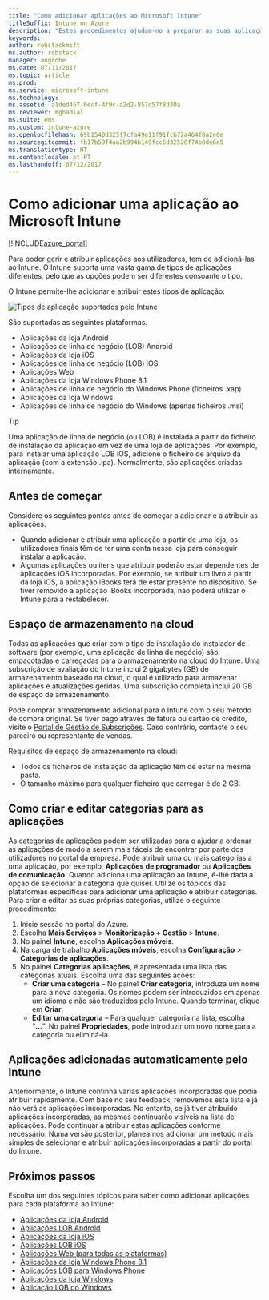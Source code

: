 ```yaml
---
title: "Como adicionar aplicações ao Microsoft Intune"
titleSuffix: Intune on Azure
description: "Estes procedimentos ajudam-no a preparar as suas aplicações no Intune para serem atribuídas a utilizadores e dispositivos. \""
keywords: 
author: robstackmsft
ms.author: robstack
manager: angrobe
ms.date: 07/11/2017
ms.topic: article
ms.prod: 
ms.service: microsoft-intune
ms.technology: 
ms.assetid: a1ded457-0ecf-4f9c-a2d2-857d57f8d30a
ms.reviewer: mghadial
ms.suite: ems
ms.custom: intune-azure
ms.openlocfilehash: 69b1540d325f7cfa49e11f91fcb72a464f8a2e0e
ms.sourcegitcommit: fb17b59f4aa2b994b149fcc6d32520f74b0de6a5
ms.translationtype: HT
ms.contentlocale: pt-PT
ms.lasthandoff: 07/12/2017
---
```

# <a name="how-to-add-an-app-to-microsoft-intune"></a>Como adicionar uma aplicação ao Microsoft Intune

[!INCLUDE[azure_portal](./includes/azure_portal.md)]

Para poder gerir e atribuir aplicações aos utilizadores, tem de adicioná-las ao Intune. O Intune suporta uma vasta gama de tipos de aplicações diferentes, pelo que as opções podem ser diferentes consoante o tipo.

O Intune permite-lhe adicionar e atribuir estes tipos de aplicação:

![Tipos de aplicação suportados pelo Intune](./media/app-types.png)

São suportadas as seguintes plataformas.

- Aplicações da loja Android
- Aplicações de linha de negócio (LOB) Android
- Aplicações da loja iOS
- Aplicações de linha de negócio (LOB) iOS
- Aplicações Web
- Aplicações da loja Windows Phone 8.1
- Aplicações de linha de negócio do Windows Phone (ficheiros .xap)
- Aplicações da loja Windows
- Aplicações de linha de negócio do Windows (apenas ficheiros .msi)

>[!TIP]
> Uma aplicação de linha de negócio (ou LOB) é instalada a partir do ficheiro de instalação da aplicação em vez de uma loja de aplicações. Por exemplo, para instalar uma aplicação LOB iOS, adicione o ficheiro de arquivo da aplicação (com a extensão .ipa). Normalmente, são aplicações criadas internamente.

## <a name="before-you-start"></a>Antes de começar

Considere os seguintes pontos antes de começar a adicionar e a atribuir as aplicações.

- Quando adicionar e atribuir uma aplicação a partir de uma loja, os utilizadores finais têm de ter uma conta nessa loja para conseguir instalar a aplicação.
- Algumas aplicações ou itens que atribuir poderão estar dependentes de aplicações iOS incorporadas. Por exemplo, se atribuir um livro a partir da loja iOS, a aplicação iBooks terá de estar presente no dispositivo. Se tiver removido a aplicação iBooks incorporada, não poderá utilizar o Intune para a restabelecer.

## <a name="cloud-storage-space"></a>Espaço de armazenamento na cloud
Todas as aplicações que criar com o tipo de instalação do instalador de software (por exemplo, uma aplicação de linha de negócio) são empacotadas e carregadas para o armazenamento na cloud do Intune. Uma subscrição de avaliação do Intune inclui 2 gigabytes (GB) de armazenamento baseado na cloud, o qual é utilizado para armazenar aplicações e atualizações geridas. Uma subscrição completa inclui 20 GB de espaço de armazenamento.

Pode comprar armazenamento adicional para o Intune com o seu método de compra original.  Se tiver pago através de fatura ou cartão de crédito, visite o [Portal de Gestão de Subscrições](https://portal.office.com/adminportal/home?switchtomodern=true#/subscriptions).  Caso contrário, contacte o seu parceiro ou representante de vendas.

Requisitos de espaço de armazenamento na cloud:

-   Todos os ficheiros de instalação da aplicação têm de estar na mesma pasta.
-   O tamanho máximo para qualquer ficheiro que carregar é de 2 GB.

## <a name="how-to-create-and-edit-categories-for-apps"></a>Como criar e editar categorias para as aplicações

As categorias de aplicações podem ser utilizadas para o ajudar a ordenar as aplicações de modo a serem mais fáceis de encontrar por parte dos utilizadores no portal da empresa. Pode atribuir uma ou mais categorias a uma aplicação, por exemplo, **Aplicações de programador** ou **Aplicações de comunicação**.
Quando adiciona uma aplicação ao Intune, é-lhe dada a opção de selecionar a categoria que quiser. Utilize os tópicos das plataformas específicas para adicionar uma aplicação e atribuir categorias. Para criar e editar as suas próprias categorias, utilize o seguinte procedimento:

1. Inicie sessão no portal do Azure.
2. Escolha **Mais Serviços** > **Monitorização + Gestão** > **Intune**.
3. No painel **Intune**, escolha **Aplicações móveis**.
4. Na carga de trabalho **Aplicações móveis**, escolha **Configuração** > **Categorias de aplicações**.
5. No painel **Categorias aplicações**, é apresentada uma lista das categorias atuais. Escolha uma das seguintes ações:
    - **Criar uma categoria** – No painel **Criar categoria**, introduza um nome para a nova categoria. Os nomes podem ser introduzidos em apenas um idioma e não são traduzidos pelo Intune. Quando terminar, clique em **Criar**.
    - **Editar uma categoria** – Para qualquer categoria na lista, escolha “**...**”. No painel **Propriedades**, pode introduzir um novo nome para a categoria ou eliminá-la.


## <a name="apps-added-automatically-by-intune"></a>Aplicações adicionadas automaticamente pelo Intune

Anteriormente, o Intune continha várias aplicações incorporadas que podia atribuir rapidamente. Com base no seu feedback, removemos esta lista e já não verá as aplicações incorporadas.
No entanto, se já tiver atribuído aplicações incorporadas, as mesmas continuarão visíveis na lista de aplicações. Pode continuar a atribuir estas aplicações conforme necessário.
Numa versão posterior, planeamos adicionar um método mais simples de selecionar e atribuir aplicações incorporadas a partir do portal do Intune.

## <a name="next-steps"></a>Próximos passos

Escolha um dos seguintes tópicos para saber como adicionar aplicações para cada plataforma ao Intune:

- [Aplicações da loja Android](store-apps-android.md)
- [Aplicações LOB Android](lob-apps-android.md)
- [Aplicações da loja iOS](store-apps-ios.md)
- [Aplicações LOB iOS](lob-apps-ios.md)
- [Aplicações Web (para todas as plataformas)](web-app.md)
- [Aplicações da loja Windows Phone 8.1](store-apps-windows-phone-8-1.md)
- [Aplicações LOB para Windows Phone](lob-apps-windows-phone.md)
- [Aplicações da loja Windows](store-apps-windows.md)
- [Aplicação LOB do Windows](lob-apps-windows.md)

